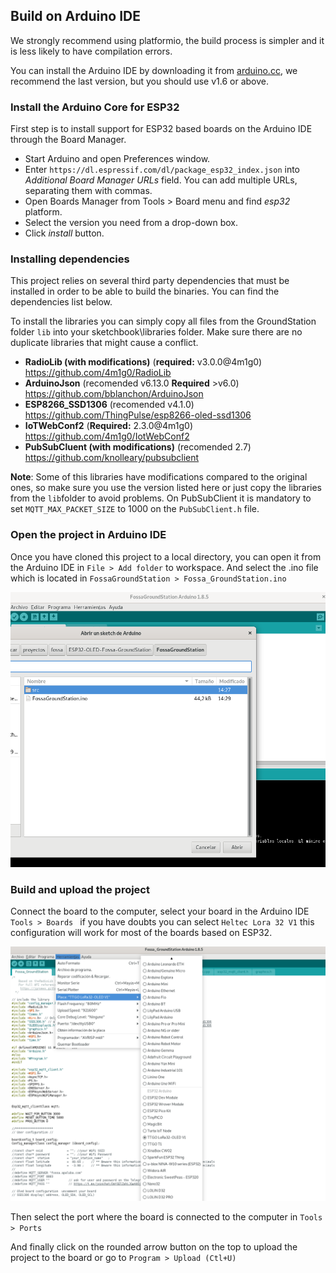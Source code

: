 ## Build on Arduino IDE
We strongly recommend using platformio, the build process is simpler and it is less likely to have compilation errors.

You can install the Arduino IDE by downloading it from [arduino.cc](https://www.arduino.cc/en/Main/Software), we recommend the last version, but you should use v1.6 or above.

### Install the Arduino Core for ESP32
First step is to install support for ESP32 based boards on the Arduino IDE through the Board Manager.

* Start Arduino and open Preferences window.
* Enter `https://dl.espressif.com/dl/package_esp32_index.json` into *Additional Board Manager URLs* field. You can add multiple URLs, separating them with commas. 
* Open Boards Manager from Tools > Board menu and find *esp32* platform.
* Select the version you need from a drop-down box.
* Click *install* button.

### Installing dependencies
This project relies on several third party dependencies that must be installed in order to be able to build the binaries. You can find the dependencies list below.

To install the libraries you can simply copy all files from the GroundStation folder `lib` into your sketchbook\libraries folder. Make sure there are no duplicate libraries that might cause a conflict.

* **RadioLib (with modifications)** (**required:** v3.0.0@4m1g0) https://github.com/4m1g0/RadioLib
* **ArduinoJson** (recomended v6.13.0 **Required** >v6.0) https://github.com/bblanchon/ArduinoJson
* **ESP8266_SSD1306** (recomended v4.1.0) https://github.com/ThingPulse/esp8266-oled-ssd1306
* **IoTWebConf2** (**Required:** 2.3.0@4m1g0) https://github.com/4m1g0/IotWebConf2
* **PubSubCluent (with modifications)** (recomended 2.7) https://github.com/knolleary/pubsubclient

**Note**: Some of this libraries have modifications compared to the original ones, so make sure you use the version listed here or just copy the libraries from the `lib`folder to avoid problems. On PubSubClient it is mandatory to set `MQTT_MAX_PACKET_SIZE` to 1000 on the `PubSubClient.h` file.

### Open the project in Arduino IDE
Once you have cloned this project to a local directory, you can open it from the Arduino IDE in `File > Add folder` to workspace. And select the .ino file which is located in `FossaGroundStation > Fossa_GroundStation.ino`

![Open on Arduino IDE](images/open_arduino.png "Open on Arduino IDE")

### Build and upload the project
Connect the board to the computer, select your board in the Arduino IDE `Tools > Boards ` if you have doubts you can select `Heltec Lora 32 V1` this configuration will work for most of the boards based on ESP32.

![Select board on Arduino IDE](images/select_board_arduino.png "Select board on Arduino IDE")

Then select the port where the board is connected to the computer in `Tools > Ports`

And finally click on the rounded arrow button on the top to upload the project to the board or go to `Program > Upload (Ctl+U)`
